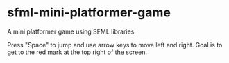 # sfml-mini-platformer-game
A mini platformer game using SFML libraries 

Press "Space" to jump and use arrow keys to move left and right. Goal is to get to the red mark at the top right of the screen.
